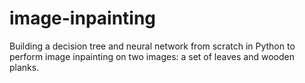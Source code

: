 # image-inpainting
Building a decision tree and neural network from scratch in Python to perform image inpainting on two images: a set of leaves and wooden planks. 
